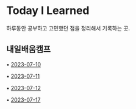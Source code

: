 # Today I Learned
하루동안 공부하고 고민했던 점을 정리해서 기록하는 곳.

## 내일배움캠프
• [2023-07-10](https://github.com/GaeMeee/TIL/blob/main/내일배움캠프/2023-07-10.md)

• [2023-07-11](https://github.com/GaeMeee/TIL/blob/main/내일배움캠프/2023-07-11.md)

• [2023-07-12](https://github.com/GaeMeee/TIL/blob/main/내일배움캠프/2023-07-12.md)

• [2023-07-17](https://github.com/GaeMeee/TIL/blob/main/내일배움캠프/2023-07-17.md)
